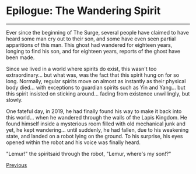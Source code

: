 # Epilogue: The Wandering Spirit
---

Ever since the beginning of The Surge, several people have claimed to have heard some man cry out to their son, and some have even seen partial apparitions of this man. This ghost had wandered for eighteen years, longing to find his son, and for eighteen years, reports of the ghost have been made.

Since we lived in a world where spirits do exist, this wasn't too extraordinary... but what was, was the fact that this spirit hung on for so long. Normally, regular spirits move on almost as instantly as their physical body died... with exceptions to guardian spirits such as Yin and Yang... but this spirit insisted on sticking around... fading from existence unwillingly, but slowly.

One fateful day, in 2019, he had finally found his way to make it back into this world... when he wandered through the walls of the Lapis Kingdom. He found himself inside a mysterious room filled with old mechanical junk and yet, he kept wandering... until suddenly, he had fallen, due to his weakening state, and landed on a robot lying on the ground. To his surprise, his eyes opened within the robot and his voice was finally heard.

"Lemur!" the spiritsaid through the robot, "Lemur, where's my son!?"


[Previous](https://lemurkolachnik.github.io/Legend-of-Lemur/pages/book_1_chapters/49)
